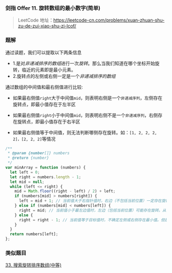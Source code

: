 ### 剑指 Offer 11. 旋转数组的最小数字(简单)

> LeetCode 地址：https://leetcode-cn.com/problems/xuan-zhuan-shu-zu-de-zui-xiao-shu-zi-lcof/

### 题解

通过读题，我们可以提取以下两条信息

- 1.是对*非递减排序的数组*进行一次*旋转*。那么当我们知道在哪个坐标开始旋转，临近的元素即是最小元素。
- 2.旋转点的左侧或右侧一定是一个*非递减排序的数组*

通过数组的中间值和最右侧值进行比较:

- 如果最右侧值`right`大于中间值`mid`，则表明右侧是一个`非递减序列`，左侧存在旋转点，即最小值存在于左半区

- 如果最右侧值`right`小于中间值`mid`，则表明右侧不是一个`非递减序列`，右侧存在旋转点，即最小值存在于右半区

- 如果最右侧值等于中间值，则无法判断哪侧存在旋转。如：`[1, 2, 2, 2, 2]，[2, 2, 2]`等情况

```js
/**
 * @param {number[]} numbers
 * @return {number}
 */
var minArray = function (numbers) {
  let left = 0;
  let right = numbers.length - 1;
  let mid = null;
  while (left <= right) {
    mid = Math.floor((right - left) / 2) + left;
    if (numbers[mid] > numbers[right]) {
      left = mid + 1; // 当前值大于右指针值时，右边（不包括当前位置）一定存在旋转。所以从当前位置的下一个位置开始查找[mid + 1, right]
    } else if (numbers[mid] < numbers[left]) {
      right = mid; // 当前值小于最左边值时，左边（包括当前位置）可能存在旋转。从[left, mid]区间继续查找
    } else {
      right = right - 1; // 当前值等于目标值时，不确定左侧或右侧存在最小值。但是将右指针位置删除，一定不影响当前最小值的判定。所以右指针左移
    }
  }
  return numbers[left];
};
```

### 类似题目

[33. 搜索旋转排序数组(中等)](https://leetcode.cn/problems/search-in-rotated-sorted-array/submissions/)